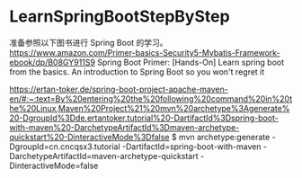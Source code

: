 # LearnSpringBootStepByStep

准备参照以下图书进行 Spring Boot 的学习。
https://www.amazon.com/Primer-basics-Security5-Mybatis-Framework-ebook/dp/B08GY911S9
Spring Boot Primer: [Hands-On] Learn spring boot from the basics. An introduction to Spring Boot so you won't regret it

https://ertan-toker.de/spring-boot-project-apache-maven-en/#:~:text=By%20entering%20the%20following%20command%20in%20the%20Linux,Maven%20Project%21%20mvn%20archetype%3Agenerate%20-DgroupId%3Dde.ertantoker.tutorial%20-DartifactId%3Dspring-boot-with-maven%20-DarchetypeArtifactId%3Dmaven-archetype-quickstart%20-DinteractiveMode%3Dfalse
$ mvn archetype:generate -DgroupId=cn.cncqsx3.tutorial -DartifactId=spring-boot-with-maven -DarchetypeArtifactId=maven-archetype-quickstart -DinteractiveMode=false
